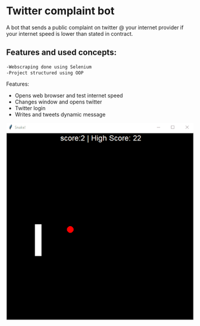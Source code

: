 # Twitter complaint bot

A bot that sends a public complaint on twitter @ your internet provider if 
your internet speed is lower than stated in contract.

## Features and used concepts:

    -Webscraping done using Selenium
    -Project structured using OOP

Features:
- Opens web browser and test internet speed
- Changes window and opens twitter
- Twitter login
- Writes and tweets dynamic message

![](https://github.com/tudorobretin/Snake-Game/blob/master/Snake.gif)
